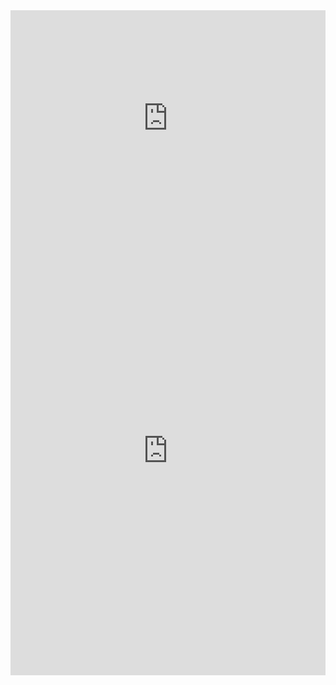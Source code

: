<iframe title="Presidential Election Results - 2nd Round" aria-label="Table" id="datawrapper-chart-LcrA4" src="https://datawrapper.dwcdn.net/LcrA4/2/" scrolling="no" frameborder="0" style="width: 0; min-width: 100% !important; border: none;" height="345"></iframe><script type="text/javascript">!function(){"use strict";window.addEventListener("message",(function(e){if(void 0!==e.data["datawrapper-height"]){var t=document.querySelectorAll("iframe");for(var a in e.data["datawrapper-height"])for(var r=0;r<t.length;r++){if(t[r].contentWindow===e.source)t[r].style.height=e.data["datawrapper-height"][a]+"px"}}}))}(); </script>
<iframe title="Results by Region" aria-label="Map" id="datawrapper-chart-sYvYQ" src="https://datawrapper.dwcdn.net/sYvYQ/1/" scrolling="no" frameborder="0" style="width: 0; min-width: 100% !important; border: none;" height="719"></iframe><script type="text/javascript">!function(){"use strict";window.addEventListener("message",(function(e){if(void 0!==e.data["datawrapper-height"]){var t=document.querySelectorAll("iframe");for(var a in e.data["datawrapper-height"])for(var r=0;r<t.length;r++){if(t[r].contentWindow===e.source)t[r].style.height=e.data["datawrapper-height"][a]+"px"}}}))}(); </script>
